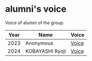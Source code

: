 # alumni's voice
Voice  of alumni of the group.

| Year | Name | Voice |
| ---- | ---- | ----- |
| 2023 | Anonymous | [Voice](2023/Master_Student_001.md) |
| 2024 | KOBAYASHI Ryoji | [Voice](2024/KOBAYASHI_Ryoji.md) |
